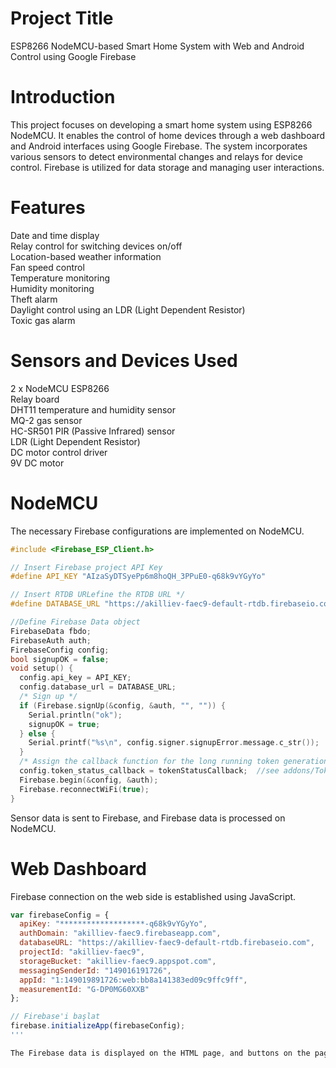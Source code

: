 # Project Title
ESP8266 NodeMCU-based Smart Home System with Web and Android Control using Google Firebase

# Introduction
This project focuses on developing a smart home system using ESP8266 NodeMCU. It enables the control of home devices through a web dashboard and Android interfaces using Google Firebase. The system incorporates various sensors to detect environmental changes and relays for device control. Firebase is utilized for data storage and managing user interactions.

# Features

Date and time display  
Relay control for switching devices on/off   
Location-based weather information  
Fan speed control  
Temperature monitoring  
Humidity monitoring  
Theft alarm  
Daylight control using an LDR (Light Dependent Resistor)  
Toxic gas alarm  

# Sensors and Devices Used

2 x NodeMCU ESP8266  
Relay board  
DHT11 temperature and humidity sensor  
MQ-2 gas sensor  
HC-SR501 PIR (Passive Infrared) sensor  
LDR (Light Dependent Resistor)  
DC motor control driver  
9V DC motor  

# NodeMCU

The necessary Firebase configurations are implemented on NodeMCU.  
```c++
#include <Firebase_ESP_Client.h>

// Insert Firebase project API Key
#define API_KEY "AIzaSyDTSyePp6m8hoQH_3PPuE0-q68k9vYGyYo"

// Insert RTDB URLefine the RTDB URL */
#define DATABASE_URL "https://akilliev-faec9-default-rtdb.firebaseio.com/"

//Define Firebase Data object
FirebaseData fbdo;
FirebaseAuth auth;
FirebaseConfig config;
bool signupOK = false;
void setup() {
  config.api_key = API_KEY;
  config.database_url = DATABASE_URL;
  /* Sign up */
  if (Firebase.signUp(&config, &auth, "", "")) {
    Serial.println("ok");
    signupOK = true;
  } else {
    Serial.printf("%s\n", config.signer.signupError.message.c_str());
  }
  /* Assign the callback function for the long running token generation task */
  config.token_status_callback = tokenStatusCallback;  //see addons/TokenHelper.h
  Firebase.begin(&config, &auth);
  Firebase.reconnectWiFi(true);
}

```

Sensor data is sent to Firebase, and Firebase data is processed on NodeMCU.  

# Web Dashboard

Firebase connection on the web side is established using JavaScript.  
```javascript
var firebaseConfig = {
  apiKey: "*******************-q68k9vYGyYo",
  authDomain: "akilliev-faec9.firebaseapp.com",
  databaseURL: "https://akilliev-faec9-default-rtdb.firebaseio.com",
  projectId: "akilliev-faec9",
  storageBucket: "akilliev-faec9.appspot.com",
  messagingSenderId: "149016191726",
  appId: "1:149019891726:web:bb8a141383ed09c9ffc9ff",
  measurementId: "G-DP0MG60XXB"
};

// Firebase'i başlat
firebase.initializeApp(firebaseConfig);
'''

The Firebase data is displayed on the HTML page, and buttons on the page enable control of the Firebase data.  
